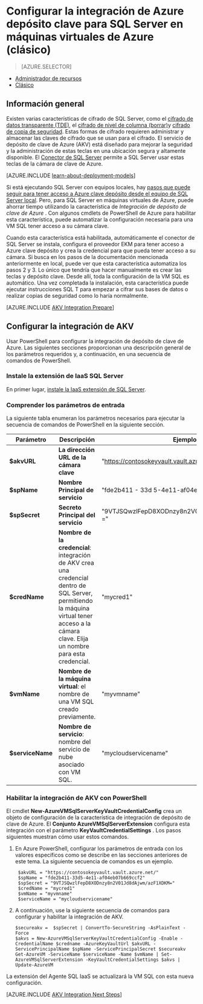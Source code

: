 <properties
    pageTitle="Configurar la integración de Azure depósito clave para SQL Server en máquinas virtuales de Azure (clásico)"
    description="Aprenda a automatizar la configuración de cifrado de SQL Server para su uso con depósito de clave de Azure. En este tema se explica cómo usar Azure clave depósito integración con máquinas virtuales crear en el modelo de implementación clásico de SQL Server."
    services="virtual-machines-windows"
    documentationCenter=""
    authors="rothja"
    manager="jhubbard"
    editor=""
    tags="azure-service-management"/>

<tags
    ms.service="virtual-machines-windows"
    ms.devlang="na"
    ms.topic="article"
    ms.tgt_pltfrm="vm-windows-sql-server"
    ms.workload="infrastructure-services"
    ms.date="09/26/2016"
    ms.author="jroth"/>

# <a name="configure-azure-key-vault-integration-for-sql-server-on-azure-vms-classic"></a>Configurar la integración de Azure depósito clave para SQL Server en máquinas virtuales de Azure (clásico)

> [AZURE.SELECTOR]
- [Administrador de recursos](virtual-machines-windows-ps-sql-keyvault.md)
- [Clásico](virtual-machines-windows-classic-ps-sql-keyvault.md)

## <a name="overview"></a>Información general
Existen varias características de cifrado de SQL Server, como el [cifrado de datos transparente (TDE)](https://msdn.microsoft.com/library/bb934049.aspx), el [cifrado de nivel de columna (borrar)](https://msdn.microsoft.com/library/ms173744.aspx)y [cifrado de copia de seguridad](https://msdn.microsoft.com/library/dn449489.aspx). Estas formas de cifrado requieren administrar y almacenar las claves de cifrado que se usan para el cifrado. El servicio de depósito de clave de Azure (AKV) está diseñado para mejorar la seguridad y la administración de estas teclas en una ubicación segura y altamente disponible. El [Conector de SQL Server](http://www.microsoft.com/download/details.aspx?id=45344) permite a SQL Server usar estas teclas de la cámara de clave de Azure.

[AZURE.INCLUDE [learn-about-deployment-models](../../includes/learn-about-deployment-models-classic-include.md)]

Si está ejecutando SQL Server con equipos locales, hay [pasos que puede seguir para tener acceso a Azure clave depósito desde el equipo de SQL Server local](https://msdn.microsoft.com/library/dn198405.aspx). Pero, para SQL Server en máquinas virtuales de Azure, puede ahorrar tiempo utilizando la característica de *Integración de depósito de clave de Azure* . Con algunos cmdlets de PowerShell de Azure para habilitar esta característica, puede automatizar la configuración necesaria para una VM SQL tener acceso a su cámara clave.

Cuando esta característica está habilitada, automáticamente el conector de SQL Server se instala, configura el proveedor EKM para tener acceso a Azure clave depósito y crea la credencial para que pueda tener acceso a su cámara. Si busca en los pasos de la documentación mencionada anteriormente en local, puede ver que esta característica automatiza los pasos 2 y 3. Lo único que tendría que hacer manualmente es crear las teclas y depósito clave. Desde allí, toda la configuración de la VM SQL es automático. Una vez completada la instalación, esta característica puede ejecutar instrucciones SQL T para empezar a cifrar sus bases de datos o realizar copias de seguridad como lo haría normalmente.

[AZURE.INCLUDE [AKV Integration Prepare](../../includes/virtual-machines-sql-server-akv-prepare.md)]

## <a name="configure-akv-integration"></a>Configurar la integración de AKV
Usar PowerShell para configurar la integración de depósito de clave de Azure. Las siguientes secciones proporcionan una descripción general de los parámetros requeridos y, a continuación, en una secuencia de comandos de PowerShell.

### <a name="install-the-sql-server-iaas-extension"></a>Instale la extensión de IaaS SQL Server

En primer lugar, [instale la IaaS extensión de SQL Server](virtual-machines-windows-classic-sql-server-agent-extension.md).

### <a name="understand-the-input-parameters"></a>Comprender los parámetros de entrada
La siguiente tabla enumeran los parámetros necesarios para ejecutar la secuencia de comandos de PowerShell en la siguiente sección.

|Parámetro|Descripción|Ejemplo|
|---|---|---|
|**$akvURL**|**La dirección URL de la cámara clave**|"https://contosokeyvault.vault.azure.net/"|
|**$spName**|**Nombre Principal de servicio**|"fde2b411 - 33d 5-4e11-af04eb07b669ccf2"|
|**$spSecret**|**Secreto Principal del servicio**|"9VTJSQwzlFepD8XODnzy8n2V01Jd8dAjwm/azF1XDKM ="|
|**$credName**|**Nombre de la credencial**: integración de AKV crea una credencial dentro de SQL Server, permitiendo la máquina virtual tener acceso a la cámara clave. Elija un nombre para esta credencial.|"mycred1"|
|**$vmName**|**Nombre de la máquina virtual**: el nombre de una VM SQL creado previamente.|"myvmname"|
|**$serviceName**|**Nombre de servicio**: nombre del servicio de nube asociado con VM SQL.|"mycloudservicename"|

### <a name="enable-akv-integration-with-powershell"></a>Habilitar la integración de AKV con PowerShell
El cmdlet **New-AzureVMSqlServerKeyVaultCredentialConfig** crea un objeto de configuración de la característica de integración de depósito de clave de Azure. El **Conjunto AzureVMSqlServerExtension** configura esta integración con el parámetro **KeyVaultCredentialSettings** . Los pasos siguientes muestran cómo usar estos comandos.

1. En Azure PowerShell, configurar los parámetros de entrada con los valores específicos como se describe en las secciones anteriores de este tema. La siguiente secuencia de comandos es un ejemplo.

        $akvURL = "https://contosokeyvault.vault.azure.net/"
        $spName = "fde2b411-33d5-4e11-af04eb07b669ccf2"
        $spSecret = "9VTJSQwzlFepD8XODnzy8n2V01Jd8dAjwm/azF1XDKM="
        $credName = "mycred1"
        $vmName = "myvmname"
        $serviceName = "mycloudservicename"
2.  A continuación, use la siguiente secuencia de comandos para configurar y habilitar la integración de AKV.

        $secureakv =  $spSecret | ConvertTo-SecureString -AsPlainText -Force
        $akvs = New-AzureVMSqlServerKeyVaultCredentialConfig -Enable -CredentialName $credname -AzureKeyVaultUrl $akvURL -ServicePrincipalName $spName -ServicePrincipalSecret $secureakv
        Get-AzureVM -ServiceName $serviceName -Name $vmName | Set-AzureVMSqlServerExtension -KeyVaultCredentialSettings $akvs | Update-AzureVM

La extensión del Agente SQL IaaS se actualizará la VM SQL con esta nueva configuración.

[AZURE.INCLUDE [AKV Integration Next Steps](../../includes/virtual-machines-sql-server-akv-next-steps.md)]
